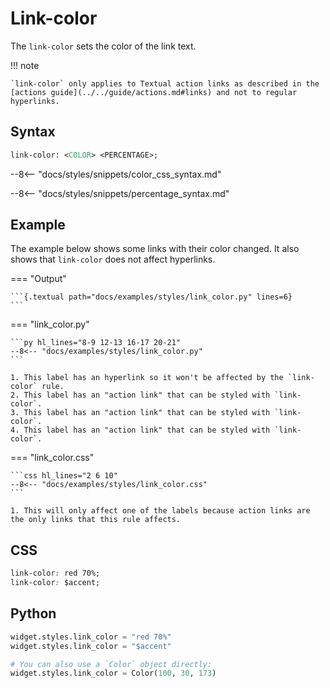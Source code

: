 # Link-color

The `link-color` sets the color of the link text.

!!! note

    `link-color` only applies to Textual action links as described in the [actions guide](../../guide/actions.md#links) and not to regular hyperlinks.

## Syntax

```sass
link-color: <COLOR> <PERCENTAGE>;
```

--8<-- "docs/styles/snippets/color_css_syntax.md"

--8<-- "docs/styles/snippets/percentage_syntax.md"

## Example

The example below shows some links with their color changed.
It also shows that `link-color` does not affect hyperlinks.

=== "Output"

    ```{.textual path="docs/examples/styles/link_color.py" lines=6}
    ```

=== "link_color.py"

    ```py hl_lines="8-9 12-13 16-17 20-21"
    --8<-- "docs/examples/styles/link_color.py"
    ```

    1. This label has an hyperlink so it won't be affected by the `link-color` rule.
    2. This label has an "action link" that can be styled with `link-color`.
    3. This label has an "action link" that can be styled with `link-color`.
    4. This label has an "action link" that can be styled with `link-color`.

=== "link_color.css"

    ```css hl_lines="2 6 10"
    --8<-- "docs/examples/styles/link_color.css"
    ```

    1. This will only affect one of the labels because action links are the only links that this rule affects.

## CSS

```css
link-color: red 70%;
link-color: $accent;
```

## Python

```py
widget.styles.link_color = "red 70%"
widget.styles.link_color = "$accent"

# You can also use a `Color` object directly:
widget.styles.link_color = Color(100, 30, 173)
```
